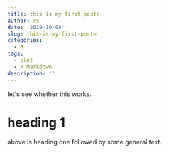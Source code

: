 ```yaml
---
title: this is my first poste
author: rs
date: '2019-10-08'
slug: this-is-my-first-poste
categories:
  - R
tags:
  - plot
  - R Markdown
description: ''
---
```

let's see whether this works.

# heading 1
above is heading one followed by some general text.